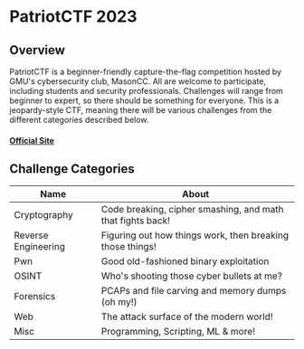 # PatriotCTF 2023

## Overview
PatriotCTF is a beginner-friendly capture-the-flag competition hosted by GMU's cybersecurity club, MasonCC. All are welcome to participate, including students and security professionals. Challenges will range from beginner to expert, so there should be something for everyone. This is a jeopardy-style CTF, meaning there will be various challenges from the different categories described below.

#### [Official Site](https://competitivecyber.club/patriotctf/)

## Challenge Categories
| Name               | About                                                   |
|--------------------|---------------------------------------------------------|
| Cryptography       | Code breaking, cipher smashing, and math that fights back! |
| Reverse Engineering| Figuring out how things work, then breaking those things! |
| Pwn                | Good old-fashioned binary exploitation                   |
| OSINT              | Who's shooting those cyber bullets at me?                |
| Forensics          | PCAPs and file carving and memory dumps (oh my!)         |
| Web                | The attack surface of the modern world!                  |
| Misc               | Programming, Scripting, ML & more!                       |

